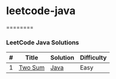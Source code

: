 # leetcode-java
========
### LeetCode Java Solutions

| # | Title | Solution | Difficulty |
|---| ----- | -------- | ---------- |
|1|[Two Sum](https://leetcode.com/problems/two-sum/) | [Java](./1-100/1.TwoSum.java)|Easy|